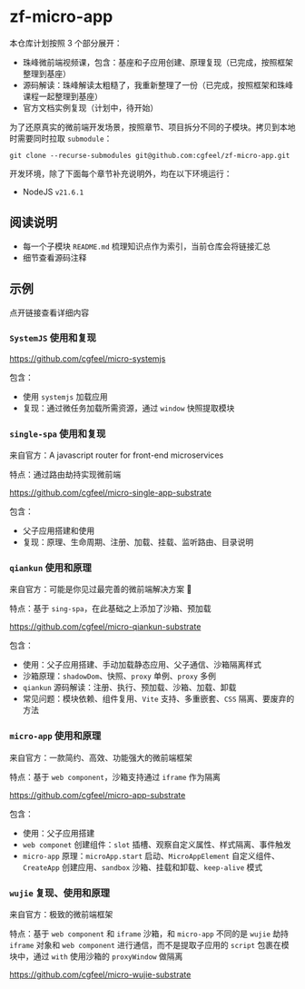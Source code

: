# zf-micro-app

本仓库计划按照 3 个部分展开：

- 珠峰微前端视频课，包含：基座和子应用创建、原理复现（已完成，按照框架整理到基座）
- 源码解读：珠峰解读太粗糙了，我重新整理了一份（已完成，按照框架和珠峰课程一起整理到基座）
- 官方文档实例复现（计划中，待开始）

为了还原真实的微前端开发场景，按照章节、项目拆分不同的子模块。拷贝到本地时需要同时拉取 `submodule`：

```
git clone --recurse-submodules git@github.com:cgfeel/zf-micro-app.git
```

开发环境，除了下面每个章节补充说明外，均在以下环境运行：

- NodeJS `v21.6.1`

## 阅读说明

- 每一个子模块 `README.md` 梳理知识点作为索引，当前仓库会将链接汇总
- 细节查看源码注释

## 示例

点开链接查看详细内容

### `SystemJS` 使用和复现

https://github.com/cgfeel/micro-systemjs

包含：

- 使用 `systemjs` 加载应用
- 复现：通过微任务加载所需资源，通过 `window` 快照提取模块

### `single-spa` 使用和复现

来自官方：A javascript router for front-end microservices

特点：通过路由劫持实现微前端

https://github.com/cgfeel/micro-single-app-substrate

包含：

- 父子应用搭建和使用
- 复现：原理、生命周期、注册、加载、挂载、监听路由、目录说明

### `qiankun` 使用和原理

来自官方：可能是你见过最完善的微前端解决方案 🧐

特点：基于 `sing-spa`，在此基础之上添加了沙箱、预加载

https://github.com/cgfeel/micro-qiankun-substrate

包含：

- 使用：父子应用搭建、手动加载静态应用、父子通信、沙箱隔离样式
- 沙箱原理：`shadowDom`、快照、`proxy` 单例、`proxy` 多例
- `qiankun` 源码解读：注册、执行、预加载、沙箱、加载、卸载
- 常见问题：模块依赖、组件复用、`Vite` 支持、多重嵌套、`CSS` 隔离、要废弃的方法

### `micro-app` 使用和原理

来自官方：一款简约、高效、功能强大的微前端框架

特点：基于 `web component`，沙箱支持通过 `iframe` 作为隔离

https://github.com/cgfeel/micro-app-substrate

包含：

- 使用：父子应用搭建
- `web componet` 创建组件：`slot` 插槽、观察自定义属性、样式隔离、事件触发
- `micro-app` 原理：`microApp.start` 启动、`MicroAppElement` 自定义组件、`CreateApp` 创建应用、`sandbox` 沙箱、挂载和卸载、`keep-alive` 模式

### `wujie` 复现、使用和原理

来自官方：极致的微前端框架

特点：基于 `web component` 和 `iframe` 沙箱，和 `micro-app` 不同的是 `wujie` 劫持 `iframe` 对象和 `web component` 进行通信，而不是提取子应用的 `script` 包裹在模块中，通过 `with` 使用沙箱的 `proxyWindow` 做隔离

https://github.com/cgfeel/micro-wujie-substrate
